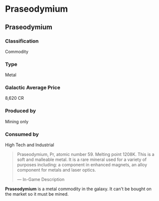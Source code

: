 # Praseodymium
## Praseodymium

		

### Classification

Commodity

### Type

Metal

### Galactic Average Price

8,620 CR

### Produced by

Mining only

### Consumed by

High Tech and Industrial

> 
> 
> Praseodymium, Pr, atomic number 59. Melting point 1208K. This is a soft and malleable metal. It is a rare mineral used for a variety of purposes including: a component in enhanced magnets, an alloy component for metals and laser optics.
> 
> 
> — In-Game Description
> 

**Praseodymium** is a metal commodity in the galaxy. It can't be bought on the market so it must be mined.